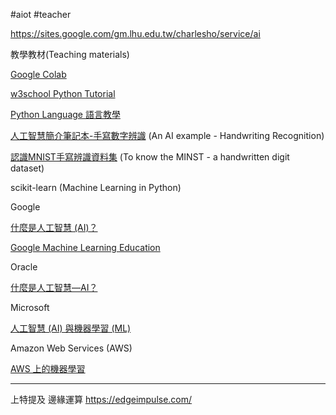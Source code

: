 #aiot 
#teacher 

https://sites.google.com/gm.lhu.edu.tw/charlesho/service/ai

教學教材(Teaching materials)

[Google Colab](https://colab.research.google.com/notebooks/intro.ipynb#)

[w3school Python Tutorial](https://www.w3schools.com/python/default.asp)

[Python Language 語言教學](https://docs.python.org/zh-tw/3/tutorial/index.html)

[人工智慧簡介筆記本-手寫數字辨識](https://colab.research.google.com/drive/18p361ypiUsujy2jHjGzcA-8EnbqM477d?usp=sharing) (An AI example - Handwriting Recognition)

[認識MNIST手寫辨識資料集](https://colab.research.google.com/drive/1nlzgFdB1mrkluPQ73EU6s6gtvnfNnhyA?usp=sharing) (To know the MINST - a handwritten digit dataset)

scikit-learn (Machine Learning in Python)


Google

[什麼是人工智慧 (AI)？](https://cloud.google.com/learn/what-is-artificial-intelligence?hl=zh-tw)

[Google Machine Learning Education](https://developers.google.com/machine-learning)


Oracle

[什麼是人工智慧—AI？](https://www.oracle.com/tw/artificial-intelligence/what-is-ai/)

Microsoft

[人工智慧 (AI) 與機器學習 (ML)](https://azure.microsoft.com/zh-tw/solutions/ai/artificial-intelligence-vs-machine-learning/#introduction)

Amazon Web Services (AWS) 

[AWS 上的機器學習](https://aws.amazon.com/tw/machine-learning/)

-----------------------------
上特提及
邊緣運算
https://edgeimpulse.com/